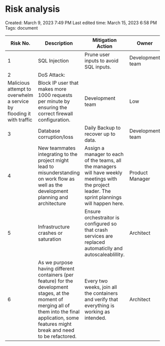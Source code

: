 # Risk analysis

Created: March 9, 2023 7:49 PM
Last edited time: March 15, 2023 6:58 PM
Tags: document

| Risk No. | Description | Mitigation Action | Owner | Probability | Impact |
| --- | --- | --- | --- | --- | --- |
| 1 | SQL Injection | Prune user inputs to avoid SQL inputs. | Development team | High | High |
| 2 | DoS Attack:
Malicious attempt to overwhelm a service by flooding it with traffic | Block IP user that makes more 1000 requests per minute by ensuring the correct firewall configuration. | Development team | Low | Medium |
| 3 | Database corruption/loss | Daily Backup to recover up to data. | Development team | Low | High |
| 4 | New teammates integrating to the project might lead to misunderstanding on work flow as well as the development planning and architecture | Assign a manager to each of the teams, all the managers will have weekly meetings with the project leader. The sprint plannings will happen here. | Product Manager | High | High |
| 5 | Infrastructure crashes or saturation | Ensure orchestraitor is configured so that crash services are replaced automaticlly and autoscaleablillity. | Architect | Medium | Low |
| 6 | As we purpose having different containers (per feature) for the development stages, at the moment of merging all of them into the final application, some features might break and need to be refactored. | Every two weeks, join all the containers and verify that everything is working as intended. | Architect | High | Medium |